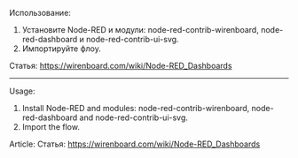 Использование:
1. Установите Node-RED и модули: node-red-contrib-wirenboard, node-red-dashboard и node-red-contrib-ui-svg.
2. Импортируйте флоу.

Статья: https://wirenboard.com/wiki/Node-RED_Dashboards

---

Usage:
1. Install Node-RED and modules: node-red-contrib-wirenboard, node-red-dashboard and node-red-contrib-ui-svg.
2. Import the flow.

Article: Статья: https://wirenboard.com/wiki/Node-RED_Dashboards
